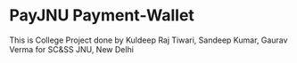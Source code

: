 # PayJNU Payment-Wallet
This is College Project done by Kuldeep Raj Tiwari, Sandeep Kumar, Gaurav Verma for SC&amp;SS JNU, New Delhi
